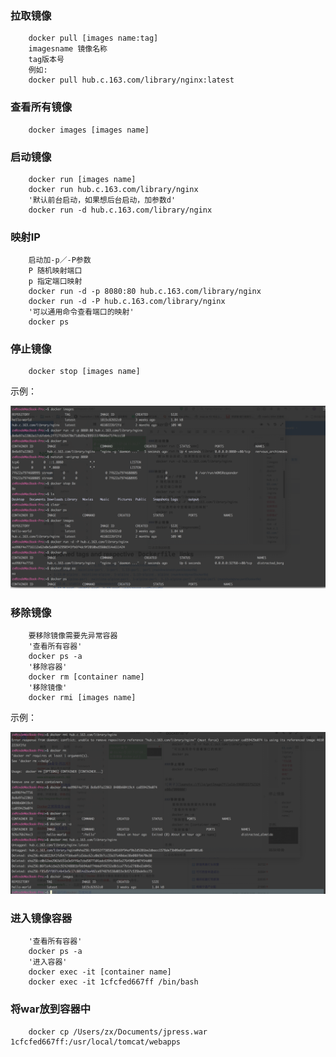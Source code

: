 ### 拉取镜像

```
    docker pull [images name:tag]
    imagesname 镜像名称
    tag版本号   
    例如:
    docker pull hub.c.163.com/library/nginx:latest
```

### 查看所有镜像

```
    docker images [images name]
```

### 启动镜像

```
    docker run [images name]
    docker run hub.c.163.com/library/nginx
    '默认前台启动，如果想后台启动，加参数d'
    docker run -d hub.c.163.com/library/nginx
```

### 映射IP

```
    启动加-p／-P参数
    P 随机映射端口
    p 指定端口映射
    docker run -d -p 8080:80 hub.c.163.com/library/nginx
    docker run -d -P hub.c.163.com/library/nginx
    '可以通用命令查看端口的映射'
    docker ps
```

### 停止镜像

```
    docker stop [images name]
```

示例：

![例子](../pics/getImage-16.png)

### 移除镜像

```
    要移除镜像需要先异常容器
    '查看所有容器'
    docker ps -a
    '移除容器'
    docker rm [container name]
    '移除镜像'
    docker rmi [images name]
```

示例：

![例子](../pics/getImage-17.png)
    
### 进入镜像容器

```
    '查看所有容器'
    docker ps -a
    '进入容器'
    docker exec -it [container name] 
    docker exec -it 1cfcfed667ff /bin/bash
```

### 将war放到容器中

```
    docker cp /Users/zx/Documents/jpress.war 1cfcfed667ff:/usr/local/tomcat/webapps
```
